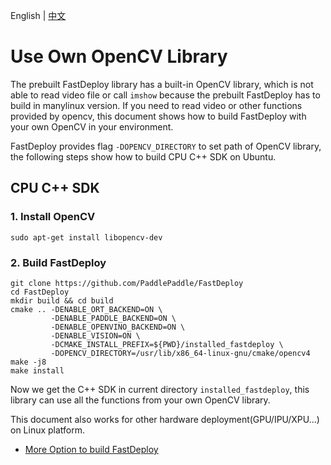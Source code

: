English | [中文](../../cn/faq/custom_opencv.md)

# Use Own OpenCV Library

The prebuilt FastDeploy library has a built-in OpenCV library, which is not able to read video file or call `imshow` because the prebuilt FastDeploy has to build in manylinux version. If you need to read video or other functions provided by opencv, this document shows how to build FastDeploy with your own OpenCV in your environment.

FastDeploy provides flag `-DOPENCV_DIRECTORY` to set path of OpenCV library, the following steps show how to build CPU C++ SDK on Ubuntu.

## CPU C++ SDK

### 1. Install OpenCV

```
sudo apt-get install libopencv-dev
```

### 2. Build FastDeploy

```
git clone https://github.com/PaddlePaddle/FastDeploy
cd FastDeploy
mkdir build && cd build
cmake .. -DENABLE_ORT_BACKEND=ON \
         -DENABLE_PADDLE_BACKEND=ON \
         -DENABLE_OPENVINO_BACKEND=ON \
         -DENABLE_VISION=ON \
         -DCMAKE_INSTALL_PREFIX=${PWD}/installed_fastdeploy \
         -DOPENCV_DIRECTORY=/usr/lib/x86_64-linux-gnu/cmake/opencv4
make -j8
make install
```

Now we get the C++ SDK in current directory `installed_fastdeploy`, this library can use all the functions from your own OpenCV library.

This document also works for other hardware deployment(GPU/IPU/XPU...) on Linux platform. 

- [More Option to build FastDeploy](https://github.com/PaddlePaddle/FastDeploy/blob/develop/docs/README_EN.md)
